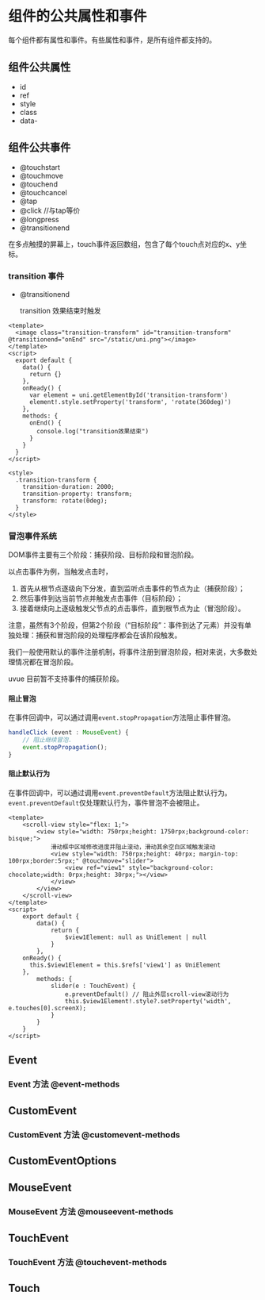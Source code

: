 # 组件的公共属性和事件

每个组件都有属性和事件。有些属性和事件，是所有组件都支持的。

## 组件公共属性

- id
- ref
- style
- class
- data-

<!-- CUSTOMTYPEJSON.general-attribute.example -->

## 组件公共事件

- @touchstart
- @touchmove
- @touchend
- @touchcancel
- @tap
- @click //与tap等价
- @longpress
- @transitionend

在多点触摸的屏幕上，touch事件返回数组，包含了每个touch点对应的x、y坐标。

### transition 事件

- @transitionend

	transition 效果结束时触发
	
```vue
<template>
  <image class="transition-transform" id="transition-transform" @transitionend="onEnd" src="/static/uni.png"></image>
</template>
<script>
  export default {
    data() {
      return {}
    },
    onReady() {
      var element = uni.getElementById('transition-transform')
      element!.style.setProperty('transform', 'rotate(360deg)')
    },
    methods: {
      onEnd() {
        console.log("transition效果结束")
      }
    }
  }
</script>

<style>
  .transition-transform {
    transition-duration: 2000;
    transition-property: transform;
    transform: rotate(0deg);
  }
</style>
```

### 冒泡事件系统

DOM事件主要有三个阶段：捕获阶段、目标阶段和冒泡阶段。

以点击事件为例，当触发点击时，
1. 首先从根节点逐级向下分发，直到监听点击事件的节点为止（捕获阶段）；
2. 然后事件到达当前节点并触发点击事件（目标阶段）；
3. 接着继续向上逐级触发父节点的点击事件，直到根节点为止（冒泡阶段）。

注意，虽然有3个阶段，但第2个阶段（“目标阶段”：事件到达了元素）并没有单独处理：捕获和冒泡阶段的处理程序都会在该阶段触发。

我们一般使用默认的事件注册机制，将事件注册到冒泡阶段，相对来说，大多数处理情况都在冒泡阶段。

uvue 目前暂不支持事件的捕获阶段。

#### 阻止冒泡

在事件回调中，可以通过调用`event.stopPropagation`方法阻止事件冒泡。

```ts
handleClick (event : MouseEvent) {
    // 阻止继续冒泡.
    event.stopPropagation();
}
```

#### 阻止默认行为

在事件回调中，可以通过调用`event.preventDefault`方法阻止默认行为。`event.preventDefault`仅处理默认行为，事件冒泡不会被阻止。

```vue
<template>
	<scroll-view style="flex: 1;">
		<view style="width: 750rpx;height: 1750rpx;background-color: bisque;">
			滑动框中区域修改进度并阻止滚动，滑动其余空白区域触发滚动
			<view style="width: 750rpx;height: 40rpx; margin-top: 100rpx;border:5rpx;" @touchmove="slider">
				<view ref="view1" style="background-color: chocolate;width: 0rpx;height: 30rpx;"></view>
			</view>
		</view>
	</scroll-view>
</template>
<script>
	export default {
		data() {
			return {
				$view1Element: null as UniElement | null
			}
		},
    onReady() {
      this.$view1Element = this.$refs['view1'] as UniElement
    },
		methods: {
			slider(e : TouchEvent) {
				e.preventDefault() // 阻止外层scroll-view滚动行为
				this.$view1Element!.style?.setProperty('width', e.touches[0].screenX);
			}
		}
	}
</script>
```

## Event

<!-- CUSTOMTYPEJSON.Event.description -->

<!-- CUSTOMTYPEJSON.Event.extends -->

<!-- CUSTOMTYPEJSON.Event.param -->



### Event 方法 @event-methods
<!-- CUSTOMTYPEJSON.Event.methods.stopPropagation.name -->

<!-- CUSTOMTYPEJSON.Event.methods.stopPropagation.description -->

<!-- CUSTOMTYPEJSON.Event.methods.stopPropagation.param -->

<!-- CUSTOMTYPEJSON.Event.methods.stopPropagation.returnValue -->

<!-- CUSTOMTYPEJSON.Event.methods.stopPropagation.compatibility -->

<!-- CUSTOMTYPEJSON.Event.methods.stopPropagation.tutorial -->

<!-- CUSTOMTYPEJSON.Event.methods.preventDefault.name -->

<!-- CUSTOMTYPEJSON.Event.methods.preventDefault.description -->

<!-- CUSTOMTYPEJSON.Event.methods.preventDefault.param -->

<!-- CUSTOMTYPEJSON.Event.methods.preventDefault.returnValue -->

<!-- CUSTOMTYPEJSON.Event.methods.preventDefault.compatibility -->

<!-- CUSTOMTYPEJSON.Event.methods.preventDefault.tutorial -->

## CustomEvent

<!-- CUSTOMTYPEJSON.CustomEvent.description -->

<!-- CUSTOMTYPEJSON.CustomEvent.extends -->

<!-- CUSTOMTYPEJSON.CustomEvent.param -->



### CustomEvent 方法 @customevent-methods
<!-- CUSTOMTYPEJSON.CustomEvent.methods.stopPropagation.name -->

<!-- CUSTOMTYPEJSON.CustomEvent.methods.stopPropagation.description -->

<!-- CUSTOMTYPEJSON.CustomEvent.methods.stopPropagation.param -->

<!-- CUSTOMTYPEJSON.CustomEvent.methods.stopPropagation.returnValue -->

<!-- CUSTOMTYPEJSON.CustomEvent.methods.stopPropagation.compatibility -->

<!-- CUSTOMTYPEJSON.CustomEvent.methods.stopPropagation.tutorial -->

<!-- CUSTOMTYPEJSON.CustomEvent.methods.preventDefault.name -->

<!-- CUSTOMTYPEJSON.CustomEvent.methods.preventDefault.description -->

<!-- CUSTOMTYPEJSON.CustomEvent.methods.preventDefault.param -->

<!-- CUSTOMTYPEJSON.CustomEvent.methods.preventDefault.returnValue -->

<!-- CUSTOMTYPEJSON.CustomEvent.methods.preventDefault.compatibility -->

<!-- CUSTOMTYPEJSON.CustomEvent.methods.preventDefault.tutorial -->

## CustomEventOptions

<!-- CUSTOMTYPEJSON.CustomEventOptions.description -->

<!-- CUSTOMTYPEJSON.CustomEventOptions.extends -->

<!-- CUSTOMTYPEJSON.CustomEventOptions.param -->

## MouseEvent

<!-- CUSTOMTYPEJSON.MouseEvent.description -->

<!-- CUSTOMTYPEJSON.MouseEvent.extends -->

<!-- CUSTOMTYPEJSON.MouseEvent.param -->


### MouseEvent 方法 @mouseevent-methods
<!-- CUSTOMTYPEJSON.MouseEvent.methods.stopPropagation.name -->

<!-- CUSTOMTYPEJSON.MouseEvent.methods.stopPropagation.description -->

<!-- CUSTOMTYPEJSON.MouseEvent.methods.stopPropagation.param -->

<!-- CUSTOMTYPEJSON.MouseEvent.methods.stopPropagation.returnValue -->

<!-- CUSTOMTYPEJSON.MouseEvent.methods.stopPropagation.compatibility -->

<!-- CUSTOMTYPEJSON.MouseEvent.methods.stopPropagation.tutorial -->

<!-- CUSTOMTYPEJSON.MouseEvent.methods.preventDefault.name -->

<!-- CUSTOMTYPEJSON.MouseEvent.methods.preventDefault.description -->

<!-- CUSTOMTYPEJSON.MouseEvent.methods.preventDefault.param -->

<!-- CUSTOMTYPEJSON.MouseEvent.methods.preventDefault.returnValue -->

<!-- CUSTOMTYPEJSON.MouseEvent.methods.preventDefault.compatibility -->

<!-- CUSTOMTYPEJSON.MouseEvent.methods.preventDefault.tutorial -->

## TouchEvent

<!-- CUSTOMTYPEJSON.TouchEvent.description -->

<!-- CUSTOMTYPEJSON.TouchEvent.extends -->

<!-- CUSTOMTYPEJSON.TouchEvent.param -->

### TouchEvent 方法 @touchevent-methods
<!-- CUSTOMTYPEJSON.TouchEvent.methods.stopPropagation.name -->

<!-- CUSTOMTYPEJSON.TouchEvent.methods.stopPropagation.description -->

<!-- CUSTOMTYPEJSON.TouchEvent.methods.stopPropagation.param -->

<!-- CUSTOMTYPEJSON.TouchEvent.methods.stopPropagation.returnValue -->

<!-- CUSTOMTYPEJSON.TouchEvent.methods.stopPropagation.compatibility -->

<!-- CUSTOMTYPEJSON.TouchEvent.methods.stopPropagation.tutorial -->

<!-- CUSTOMTYPEJSON.TouchEvent.methods.preventDefault.name -->

<!-- CUSTOMTYPEJSON.TouchEvent.methods.preventDefault.description -->

<!-- CUSTOMTYPEJSON.TouchEvent.methods.preventDefault.param -->

<!-- CUSTOMTYPEJSON.TouchEvent.methods.preventDefault.returnValue -->

<!-- CUSTOMTYPEJSON.TouchEvent.methods.preventDefault.compatibility -->

<!-- CUSTOMTYPEJSON.TouchEvent.methods.preventDefault.tutorial -->

## Touch

<!-- CUSTOMTYPEJSON.Touch.description -->

<!-- CUSTOMTYPEJSON.Touch.extends -->

<!-- CUSTOMTYPEJSON.Touch.param -->

<!-- CUSTOMTYPEJSON.general-event.example -->